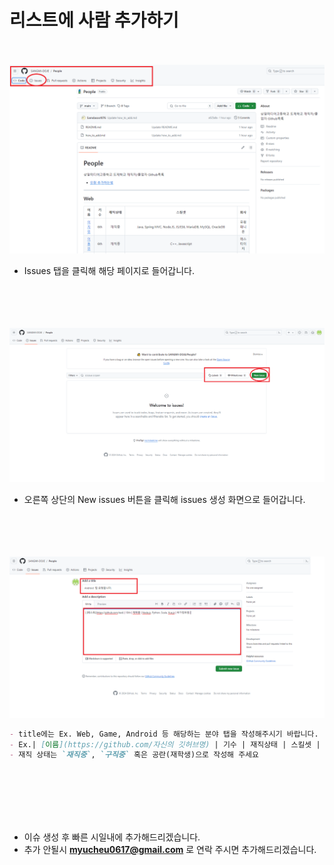 # 리스트에 사람 추가하기

<br><br>
<img src="img/step1.png" width="600">

- Issues 탭을 클릭해 해당 페이지로 들어갑니다.
  <br><br><br><br><br>

<img src="img/step2.png" width="600" />

- 오른쪽 상단의 New issues 버튼을 클릭해 issues 생성 화면으로 들어갑니다.
  <br><br><br><br><br>

<img src="img/step3.png" width="600" />

```md
- title에는 Ex. Web, Game, Android 등 해당하는 분야 탭을 작성해주시기 바랍니다.
- Ex.| [이름](https://github.com/자신의 깃허브명) | 기수 | 재직상태 | 스킬셋 | 희망하는 회사명 |
- 재직 상태는 `재직중`, `구직중` 혹은 공란(재학생)으로 작성해 주세요
```

<br><br><br><br><br>

- 이슈 생성 후 빠른 시일내에 추가해드리겠습니다.
- 추가 안될시 **myucheu0617@gmail.com** 로 연락 주시면 추가해드리겠습니다.

